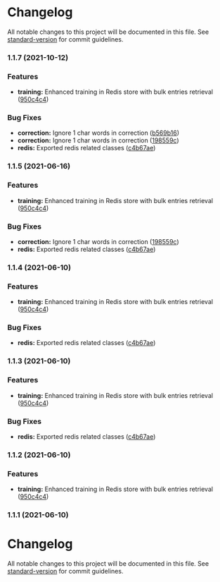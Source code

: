 # Changelog

All notable changes to this project will be documented in this file. See [standard-version](https://github.com/conventional-changelog/standard-version) for commit guidelines.

### 1.1.7 (2021-10-12)


### Features

* **training:** Enhanced training in Redis store with bulk entries retrieval ([950c4c4](https://github.com/m-elbably/symspell-ex/commit/950c4c4ccc8e274853ef5b96f861b786758f2133))


### Bug Fixes

* **correction:** Ignore 1 char words in correction ([b569b16](https://github.com/m-elbably/symspell-ex/commit/b569b163cbabd9a4fd9c28bc34e01973d0ec964b))
* **correction:** Ignore 1 char words in correction ([198559c](https://github.com/m-elbably/symspell-ex/commit/198559cc5b82e2098d0a3244bd92e4e6152ad463))
* **redis:** Exported redis related classes ([c4b67ae](https://github.com/m-elbably/symspell-ex/commit/c4b67ae4492b94e390cf1a598d712782be801b74))

### 1.1.5 (2021-06-16)


### Features

* **training:** Enhanced training in Redis store with bulk entries retrieval ([950c4c4](https://github.com/m-elbably/symspell-ex/commit/950c4c4ccc8e274853ef5b96f861b786758f2133))


### Bug Fixes

* **correction:** Ignore 1 char words in correction ([198559c](https://github.com/m-elbably/symspell-ex/commit/198559cc5b82e2098d0a3244bd92e4e6152ad463))
* **redis:** Exported redis related classes ([c4b67ae](https://github.com/m-elbably/symspell-ex/commit/c4b67ae4492b94e390cf1a598d712782be801b74))

### 1.1.4 (2021-06-10)


### Features

* **training:** Enhanced training in Redis store with bulk entries retrieval ([950c4c4](https://github.com/m-elbably/symspell-ex/commit/950c4c4ccc8e274853ef5b96f861b786758f2133))


### Bug Fixes

* **redis:** Exported redis related classes ([c4b67ae](https://github.com/m-elbably/symspell-ex/commit/c4b67ae4492b94e390cf1a598d712782be801b74))

### 1.1.3 (2021-06-10)


### Features

* **training:** Enhanced training in Redis store with bulk entries retrieval ([950c4c4](https://github.com/m-elbably/symspell-ex/commit/950c4c4ccc8e274853ef5b96f861b786758f2133))


### Bug Fixes

* **redis:** Exported redis related classes ([c4b67ae](https://github.com/m-elbably/symspell-ex/commit/c4b67ae4492b94e390cf1a598d712782be801b74))

### 1.1.2 (2021-06-10)


### Features

* **training:** Enhanced training in Redis store with bulk entries retrieval ([950c4c4](https://github.com/m-elbably/symspell-ex/commit/950c4c4ccc8e274853ef5b96f861b786758f2133))

### 1.1.1 (2021-06-10)

# Changelog

All notable changes to this project will be documented in this file. See [standard-version](https://github.com/conventional-changelog/standard-version) for commit guidelines.

